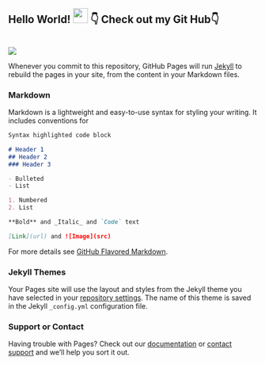 ## Hello World! <img src="https://raw.githubusercontent.com/syedareehaquasar/syedareehaquasar/master/gifs/Hi.gif" width="30px"> 👇 Check out my Git Hub👇</h2>
<br />
<img src="https://www.canva.com/design/DAEDHAkESaA/SyJ9GzDjqbet_taqBQzgqA/view?utm_content=DAEDHAkESaA&utm_campaign=designshare&utm_medium=link&utm_source=publishsharelink"></h2>
</br>


Whenever you commit to this repository, GitHub Pages will run [Jekyll](https://jekyllrb.com/) to rebuild the pages in your site, from the content in your Markdown files.

### Markdown

Markdown is a lightweight and easy-to-use syntax for styling your writing. It includes conventions for

```markdown
Syntax highlighted code block

# Header 1
## Header 2
### Header 3

- Bulleted
- List

1. Numbered
2. List

**Bold** and _Italic_ and `Code` text

[Link](url) and ![Image](src)
```

For more details see [GitHub Flavored Markdown](https://guides.github.com/features/mastering-markdown/).

### Jekyll Themes

Your Pages site will use the layout and styles from the Jekyll theme you have selected in your [repository settings](https://github.com/nakulbhati/Master/settings). The name of this theme is saved in the Jekyll `_config.yml` configuration file.

### Support or Contact

Having trouble with Pages? Check out our [documentation](https://help.github.com/categories/github-pages-basics/) or [contact support](https://github.com/contact) and we’ll help you sort it out.
